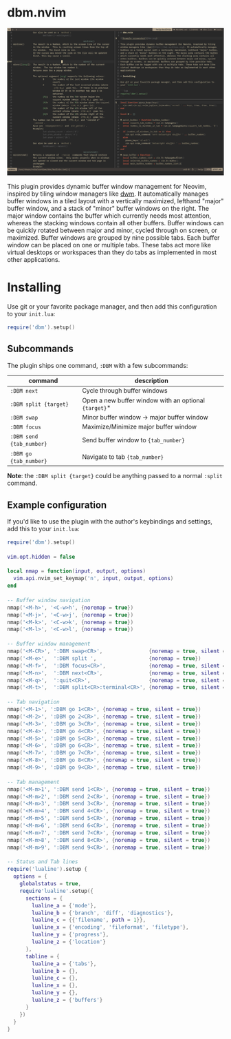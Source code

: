 # dbm.nvim

![Example screenshot](dbm.png)

This plugin provides dynamic buffer window management for Neovim, inspired by
tiling window managers like [dwm](https://dwm.suckless.org). It automatically
manages buffer windows in a tiled layout with a vertically maximized, lefthand
"major" buffer window, and a stack of "minor" buffer windows on the right. The
major window contains the buffer which currently needs most attention, whereas
the stacking windows contain all other buffers. Buffer windows can be quickly
rotated between major and minor, cycled through on screen, or maximized. Buffer
windows are grouped by nine possible tabs. Each buffer window can be placed on
one or multiple tabs. These tabs act more like virtual desktops or workspaces
than they do tabs as implemented in most other applications.

# Installing

Use git or your favorite package manager, and then add this configuration to
your `init.lua`:

```lua
require('dbm').setup()
```

## Subcommands

The plugin ships one command, `:DBM` with a few subcommands:

| command                 | description                                           |
|-------------------------|-------------------------------------------------------|
|`:DBM next`              | Cycle through buffer windows                          |
|`:DBM split {target}`    | Open a new buffer window with an optional `{target}`* |
|`:DBM swap`              | Minor buffer window → major buffer window             |
|`:DBM focus`             | Maximize/Minimize major buffer window                 |
|`:DBM send  {tab_number}`| Send buffer window to `{tab_number}`                  |
|`:DBM go    {tab_number}`| Navigate to tab `{tab_number}`                        |

**Note**: the `:DBM split {target}` could be anything passed to a normal
`:split` command.

## Example configuration

If you'd like to use the plugin with the author's keybindings and settings,
add this to your `init.lua`:

```lua
require('dbm').setup()

vim.opt.hidden = false

local nmap = function(input, output, options)
  vim.api.nvim_set_keymap('n', input, output, options)
end

-- Buffer window navigation
nmap('<M-h>', '<C-w>h', {noremap = true})
nmap('<M-j>', '<C-w>j', {noremap = true})
nmap('<M-k>', '<C-w>k', {noremap = true})
nmap('<M-l>', '<C-w>l', {noremap = true})

-- Buffer window management
nmap('<M-CR>', ':DBM swap<CR>',               {noremap = true, silent = true})
nmap('<M-e>',  ':DBM split ',                 {noremap = true})
nmap('<M-f>',  ':DBM focus<CR>',              {noremap = true, silent = true})
nmap('<M-n>',  ':DBM next<CR>',               {noremap = true, silent = true})
nmap('<M-q>',  ':quit<CR>',                   {noremap = true, silent = true})
nmap('<M-t>',  ':DBM split<CR>:terminal<CR>', {noremap = true, silent = true})

-- Tab navigation
nmap('<M-1>', ':DBM go 1<CR>', {noremap = true, silent = true})
nmap('<M-2>', ':DBM go 2<CR>', {noremap = true, silent = true})
nmap('<M-3>', ':DBM go 3<CR>', {noremap = true, silent = true})
nmap('<M-4>', ':DBM go 4<CR>', {noremap = true, silent = true})
nmap('<M-5>', ':DBM go 5<CR>', {noremap = true, silent = true})
nmap('<M-6>', ':DBM go 6<CR>', {noremap = true, silent = true})
nmap('<M-7>', ':DBM go 7<CR>', {noremap = true, silent = true})
nmap('<M-8>', ':DBM go 8<CR>', {noremap = true, silent = true})
nmap('<M-9>', ':DBM go 9<CR>', {noremap = true, silent = true})

-- Tab management
nmap('<M-m>1', ':DBM send 1<CR>', {noremap = true, silent = true})
nmap('<M-m>2', ':DBM send 2<CR>', {noremap = true, silent = true})
nmap('<M-m>3', ':DBM send 3<CR>', {noremap = true, silent = true})
nmap('<M-m>4', ':DBM send 4<CR>', {noremap = true, silent = true})
nmap('<M-m>5', ':DBM send 5<CR>', {noremap = true, silent = true})
nmap('<M-m>6', ':DBM send 6<CR>', {noremap = true, silent = true})
nmap('<M-m>7', ':DBM send 7<CR>', {noremap = true, silent = true})
nmap('<M-m>8', ':DBM send 8<CR>', {noremap = true, silent = true})
nmap('<M-m>9', ':DBM send 9<CR>', {noremap = true, silent = true})

-- Status and Tab lines
require('lualine').setup {
  options = {
    globalstatus = true,
    require'lualine'.setup({
      sections = {
        lualine_a = {'mode'},
        lualine_b = {'branch', 'diff', 'diagnostics'},
        lualine_c = {{'filename', path = 1}},
        lualine_x = {'encoding', 'fileformat', 'filetype'},
        lualine_y = {'progress'},
        lualine_z = {'location'}
      },
      tabline = {
        lualine_a = {'tabs'},
        lualine_b = {},
        lualine_c = {},
        lualine_x = {},
        lualine_y = {},
        lualine_z = {'buffers'}
      }
    })
  }
}
```

